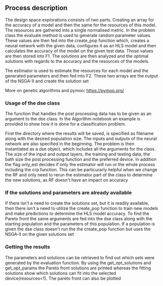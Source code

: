 ## Process description
The design space explorations consists of two parts. Creating an array for the accuracy of a model and then the same for the resources of this model. The resources are gathered into a single normalised metric. In the problem class the evaluate method is used to generate random parameter values. These values are then fed into the create_pop function which, creates a neural network with the given data, configures it as an HLS model and then calculates the accuracy of the model on the given test data. Those values are then stored into F1. The solutions are then analyzed and the optimal solutions with regards to the accuracy and the resources of the models.

The estimator is used to estimate the resources for each model and the generated parameters and then fed into F2. These two arrays are the output of the NSGA-II and create the solution set

More on genetic algorithms and pymoo: https://pymoo.org/
### Usage of the dse class
The function that handles the post processing data has to be given as an argument to the dse class. In the Algorithm notebook an example is provided to show how it is done for a classification problem.

First the directory where the results will be saved, is specified as filename along with the desired population size. The inputs and outputs of the neural network are also specified in the beginning. The problem is then instantiated as a dse object, which includes all the arguments for the class. The size of the input and output layers, the training and testing data, the bath size the post processing function and the preferred device. In addition the flag only_est decides if only the estimator will run or the whole process including the crp function. This can be particurarly helpful when we change the RF and only need to rerun the estimator part of the class to determine the new solutions, as RF doesn't have an impact on accuracy

### If the solutions and parameters are already available

If there isn't a need to create the solutions set, but it is readily available, then there isn't a need to utilize the create_pop function to train new models and make predictions to determine the HLS model accuracy. To find the Pareto front the same arguments are fed into the dse class along with the starting population and the parameters of this population. If a population is given the dse class doesn't run the the create_pop function but uses the NSGA-II on the given solutions set

### Getting the results

The parameters and solutions can be retrieved to find out which sets were generated by the evaluation function. By using the get_opt_solutions and get_opt_params the Pareto front solutions are printed whereas the fitting solutions show which solutions can fit into the selected device(resources<1). The pareto front can also be plotted


